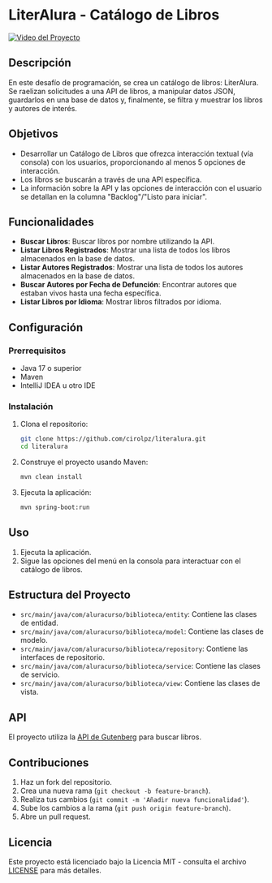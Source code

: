 # LiterAlura - Catálogo de Libros

[![Video del Proyecto](https://img.youtube.com/vi/KUofJNdpvmo/maxresdefault.jpg)](https://www.youtube.com/watch?v=KUofJNdpvmo)

## Descripción

En este desafío de programación, se crea un catálogo de libros: LiterAlura. Se raelizan solicitudes a una API de libros, a manipular datos JSON, guardarlos en una base de datos y, finalmente, se filtra y muestrar los libros y autores de interés.

## Objetivos

- Desarrollar un Catálogo de Libros que ofrezca interacción textual (vía consola) con los usuarios, proporcionando al menos 5 opciones de interacción.
- Los libros se buscarán a través de una API específica.
- La información sobre la API y las opciones de interacción con el usuario se detallan en la columna "Backlog"/"Listo para iniciar".

## Funcionalidades

- **Buscar Libros**: Buscar libros por nombre utilizando la API.
- **Listar Libros Registrados**: Mostrar una lista de todos los libros almacenados en la base de datos.
- **Listar Autores Registrados**: Mostrar una lista de todos los autores almacenados en la base de datos.
- **Buscar Autores por Fecha de Defunción**: Encontrar autores que estaban vivos hasta una fecha específica.
- **Listar Libros por Idioma**: Mostrar libros filtrados por idioma.

## Configuración

### Prerrequisitos

- Java 17 o superior
- Maven
- IntelliJ IDEA u otro IDE

### Instalación

1. Clona el repositorio:
    ```sh
    git clone https://github.com/cirolpz/literalura.git
    cd literalura
    ```

2. Construye el proyecto usando Maven:
    ```sh
    mvn clean install
    ```

3. Ejecuta la aplicación:
    ```sh
    mvn spring-boot:run
    ```

## Uso

1. Ejecuta la aplicación.
2. Sigue las opciones del menú en la consola para interactuar con el catálogo de libros.

## Estructura del Proyecto

- `src/main/java/com/aluracurso/biblioteca/entity`: Contiene las clases de entidad.
- `src/main/java/com/aluracurso/biblioteca/model`: Contiene las clases de modelo.
- `src/main/java/com/aluracurso/biblioteca/repository`: Contiene las interfaces de repositorio.
- `src/main/java/com/aluracurso/biblioteca/service`: Contiene las clases de servicio.
- `src/main/java/com/aluracurso/biblioteca/view`: Contiene las clases de vista.

## API

El proyecto utiliza la [API de Gutenberg](https://gutendex.com/books/) para buscar libros.

## Contribuciones

1. Haz un fork del repositorio.
2. Crea una nueva rama (`git checkout -b feature-branch`).
3. Realiza tus cambios (`git commit -m 'Añadir nueva funcionalidad'`).
4. Sube los cambios a la rama (`git push origin feature-branch`).
5. Abre un pull request.

## Licencia

Este proyecto está licenciado bajo la Licencia MIT - consulta el archivo [LICENSE](LICENSE) para más detalles.
